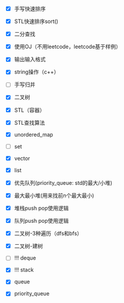 - [x] 手写快速排序
- [x] STL快速排序sort()
- [x] 二分查找
- [x] 使用OJ（不用leetcode，leetcode基于样例）
- [x] 输出输入格式
- [x] string操作（c++）
- [ ] 手写归并
- [x] 二叉树
- [x] STL（容器）
- [x] STL查找算法
- [x] unordered_map
- [ ] set
- [x] vector
- [x] list
- [x] 优先队列(priority_queue: std的最大/小堆)
- [x] 最大最小堆(用来找前n个最大最小)
- [x] 堆栈push pop使用逻辑
- [x] 队列push pop使用逻辑
- [x] 二叉树-3种遍历（dfs和bfs）
- [x] 二叉树-建树
- [ ] !!! deque
- [x] !!! stack
- [x] queue
- [x] priority_queue

